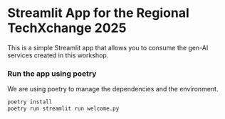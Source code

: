 # Streamlit App for the Regional TechXchange 2025

This is a simple Streamlit app that allows you to consume the gen-AI services created in this workshop.

### Run the app using poetry

We are using poetry to manage the dependencies and the environment.

```bash
poetry install
poetry run streamlit run welcome.py
```


